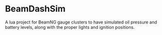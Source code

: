 # BeamDashSim
A lua project for BeamNG gauge clusters to have simulated oil pressure and battery levels, along with the proper lights and ignition positions.
